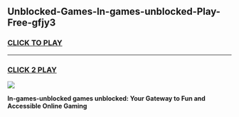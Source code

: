 
## Unblocked-Games-ln-games-unblocked-Play-Free-gfjy3
<h3>
<a href="https://premium76.site?title=ln-games-unblocked&ref=22A">CLICK TO PLAY</a></h3>
<hr>

<h3>
<a href="https://premium76.site?title=ln-games-unblocked&ref=22A">CLICK 2 PLAY</a>
  
</h3>

<a href="https://premium76.site?title=ln-games-unblocked&ref=22A"><img src="https://clearcache.store/games.png"></a>


**ln-games-unblocked games unblocked: Your Gateway to Fun and Accessible Online Gaming**
